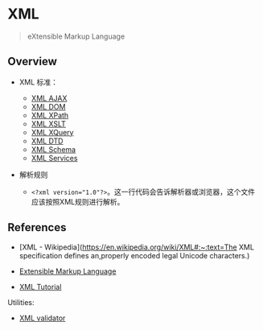 # XML

> eXtensible Markup Language

## Overview

- XML 标准：
  - [XML AJAX](https://www.w3schools.com/xml/ajax_intro.asp)
  - [XML DOM](https://www.w3schools.com/xml/dom_intro.asp)
  - [XML XPath](https://www.w3schools.com/xml/xpath_intro.asp)
  - [XML XSLT](https://www.w3schools.com/xml/xsl_intro.asp)
  - [XML XQuery](https://www.w3schools.com/xml/xquery_intro.asp)
  - [XML DTD](https://www.w3schools.com/xml/xml_dtd_intro.asp)
  - [XML Schema](https://www.w3schools.com/xml/schema_intro.asp)
  - [XML Services](https://www.w3schools.com/xml/xml_services.asp)

- 解析规则
  - `<?xml version="1.0"?>`。这一行代码会告诉解析器或浏览器，这个文件应该按照XML规则进行解析。

## References

- [XML - Wikipedia](https://en.wikipedia.org/wiki/XML#:~:text=The XML specification defines an,properly encoded legal Unicode characters.)

- [Extensible Markup Language](https://www.w3.org/TR/xml)
- [XML Tutorial](https://www.w3schools.com/xml/default.asp)

Utilities:

- [XML validator](https://codebeautify.org/xmlvalidator)